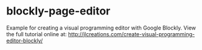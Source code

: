 # blockly-page-editor
Example for creating a visual programming editor with Google Blockly.
View the full tutorial online at: http://jlcreations.com/create-visual-programming-editor-blockly/
